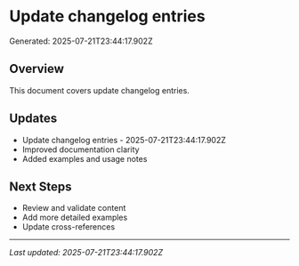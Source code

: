 # Update changelog entries

Generated: 2025-07-21T23:44:17.902Z

## Overview
This document covers update changelog entries.

## Updates
- Update changelog entries - 2025-07-21T23:44:17.902Z
- Improved documentation clarity
- Added examples and usage notes

## Next Steps
- Review and validate content
- Add more detailed examples
- Update cross-references

---
*Last updated: 2025-07-21T23:44:17.902Z*
